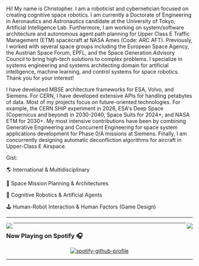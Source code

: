 Hi! My name is Christopher. I am a roboticist and cybernetician focused on creating cognitive space robotics. I am currently a Doctorate of Engineering in Aeronautics and Astronautics candidate at the University of Tokyo, Artificial Intelligence Lab. Furthermore, I am working on system/software architecture and autonomous agent path planning for Upper Class E Traffic Management (ETM) spacecraft at NASA Ames (Code: ARC AFT). Previously, I worked with several space groups including the European Space Agency, the Austrian Space Forum, EPFL, and the Space Generation Advisory Council to bring high-tech solutions to complex problems. I specialize in systems engineering and systems architecting domain for artificial intelligence, machine learning, and control systems for space robotics. Thank you for your interest!

I have developed MBSE architecture frameworks for ESA, Volvo, and Siemens. For CERN, I have developed extensive APIs for handling petabytes of data. Most of my projects focus on future-oriented technologies. For example, the CERN SHiP experiment in 2026, ESA's Deep Space (Copernicus and beyond) in 2030-2040, Space Suits for 2024+, and NASA ETM for 2030+. My most intensive contributions have been by combining Generative Engineering and Concurrent Engineering for space system applications development for Phase 0/A missions at Siemens. Finally, I am concurrently designing automatic deconfliction algorithms for aircraft in Upper-Class E Airspace. 

Gist:

:earth_americas: International & Multidisciplinary 

:rocket: Space Mission Planning & Architectures

:robot: Cognitive Robotics & Artificial Agents

:joystick: Human-Robot Interaction & Human Factors (Game Design)

---

<a href="https://github.com/ohara124c41">
  <img align="right" src="https://github-readme-stats.vercel.app/api/top-langs/?username=ohara124c41&theme=tokyonight&hide_langs_below=10&langs_count=7&hide=rich%20text%20format,roff" />
</a>




<a href="https://psnprofiles.com/ohara124c41"><img align="left" src="https://card.psnprofiles.com/2/ohara124c41.png" border="0"></a>

---


### Now Playing on Spotify 🎧

<div align="center">

[![spotify-github-profile](https://spotify-github-profile.vercel.app/api/view?uid=1282252368&cover_image=true&theme=novatorem)](https://open.spotify.com/user/1282252368)
</div>

---

